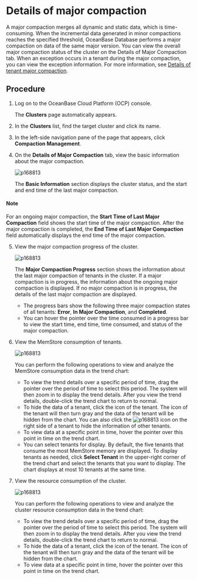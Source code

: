 # Details of major compaction

A major compaction merges all dynamic and static data, which is time-consuming. When the incremental data generated in minor compactions reaches the specified threshold, OceanBase Database performs a major compaction on data of the same major version.
You can view the overall major compaction status of the cluster on the Details of Major Compaction tab. When an exception occurs in a tenant during the major compaction, you can view the exception information. For more information, see [Details of tenant major compaction](../../500.tenant-functions/1000.merge-management/200.merge-details.md).

## Procedure

1. Log on to the OceanBase Cloud Platform (OCP) console.

   The **Clusters** page automatically appears.

2. In the **Clusters** list, find the target cluster and click its name.

3. In the left-side navigation pane of the page that appears, click **Compaction Management**.

4. On the **Details of Major Compaction** tab, view the basic information about the major compaction.

   ![p168813](https://obbusiness-private.oss-cn-shanghai.aliyuncs.com/doc/img/ocp/%E5%90%88%E5%B9%B6%E4%BF%A1%E6%81%AF.png)

   The **Basic Information** section displays the cluster status, and the start and end time of the last major compaction.

  <main id="notice" type='explain'>
    <h4>Note</h4>
    <p>For an ongoing major compaction, the <strong>Start Time of Last Major Compaction</strong> field shows the start time of the major compaction. After the major compaction is completed, the <strong>End Time of Last Major Compaction</strong> field automatically displays the end time of the major compaction.</p>
  </main>

5. View the major compaction progress of the cluster.

   ![p168813](https://obbusiness-private.oss-cn-shanghai.aliyuncs.com/doc/img/ocp/%E5%90%88%E5%B9%B6%E7%8A%B6%E6%80%811.png)

   The **Major Compaction Progress** section shows the information about the last major compaction of tenants in the cluster. If a major compaction is in progress, the information about the ongoing major compaction is displayed. If no major compaction is in progress, the details of the last major compaction are displayed.
   * The progress bars show the following three major compaction states of all tenants: **Error**, **In Major Compaction**, and **Completed**.
   * You can hover the pointer over the time consumed in a progress bar to view the start time, end time, time consumed, and status of the major compaction.

6. View the MemStore consumption of tenants.

   ![p168813](https://obbusiness-private.oss-cn-shanghai.aliyuncs.com/doc/img/ocp/%E7%A7%9F%E6%88%B7%E6%B6%88%E8%80%97.png)

   You can perform the following operations to view and analyze the MemStore consumption data in the trend chart:

   * To view the trend details over a specific period of time, drag the pointer over the period of time to select this period. The system will then zoom in to display the trend details. After you view the trend details, double-click the trend chart to return to normal.
   * To hide the data of a tenant, click the icon of the tenant. The icon of the tenant will then turn gray and the data of the tenant will be hidden from the chart. You can also click the ![p168813](https://obbusiness-private.oss-cn-shanghai.aliyuncs.com/doc/img/ocp/%E5%8F%8D%E9%80%89.png) icon on the right side of a tenant to hide the information of other tenants.
   * To view data at a specific point in time, hover the pointer over this point in time on the trend chart.
   * You can select tenants for display. By default, the five tenants that consume the most MemStore memory are displayed. To display tenants as needed, click **Select Tenant** in the upper-right corner of the trend chart and select the tenants that you want to display. The chart displays at most 10 tenants at the same time.

7. View the resource consumption of the cluster.

   ![p168813](https://obbusiness-private.oss-cn-shanghai.aliyuncs.com/doc/img/ocp/%E9%9B%86%E7%BE%A4%E6%B6%88%E8%80%97.png)

   You can perform the following operations to view and analyze the cluster resource consumption data in the trend chart:

   * To view the trend details over a specific period of time, drag the pointer over the period of time to select this period. The system will then zoom in to display the trend details. After you view the trend details, double-click the trend chart to return to normal.
   * To hide the data of a tenant, click the icon of the tenant. The icon of the tenant will then turn gray and the data of the tenant will be hidden from the chart.
   * To view data at a specific point in time, hover the pointer over this point in time on the trend chart.

